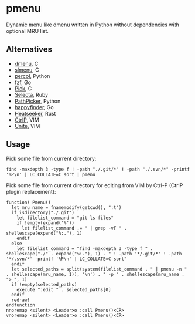 # pmenu
Dynamic menu like dmenu written in Python without dependencies with optional MRU list.

## Alternatives
- [dmenu](http://tools.suckless.org/dmenu/), C
- [slmenu](https://bitbucket.org/rafaelgg/slmenu), C
- [percol](https://github.com/mooz/percol), Python
- [fzf](https://github.com/junegunn/fzf), Go
- [Pick](https://github.com/thoughtbot/pick), C
- [Selecta](https://github.com/garybernhardt/selecta), Ruby
- [PathPicker](https://facebook.github.io/PathPicker/), Python
- [happyfinder](https://github.com/hugows/hf), Go
- [Heatseeker](https://github.com/rschmitt/heatseeker), Rust
- [CtrlP](http://kien.github.io/ctrlp.vim/), VIM
- [Unite](https://github.com/Shougo/unite.vim), VIM

## Usage

Pick some file from current directory:

    find -maxdepth 3 -type f ! -path "./.git/*" ! -path "./.svn/*" -printf '%P\n' | LC_COLLATE=C sort | pmenu

Pick some file from current directory for editing from VIM by Ctrl-P (CtrlP plugin replacement):

    function! Pmenu()
      let mru_name = fnamemodify(getcwd(), ":t")
      if isdirectory("./.git")
        let filelist_command = "git ls-files"
        if !empty(expand('%'))
          let filelist_command .= " | grep -vF " . shellescape(expand("%:."), 1)
        endif
      else
        let filelist_command = "find -maxdepth 3 -type f " . shellescape("./" . expand("%:."), 1) . " ! -path '*/.git/*' ! -path '*/.svn/*' -printf '%P\n' | LC_COLLATE=C sort"
      endif
      let selected_paths = split(system(filelist_command . " | pmenu -n " . shellescape(mru_name, 1)), '\n') . " -p " . shellescape(mru_name . "> ", 1)
      if !empty(selected_paths)
        execute ":edit " . selected_paths[0]
      endif
      redraw!
    endfunction
    nnoremap <silent> <Leader>o :call Pmenu()<CR>
    vnoremap <silent> <Leader>o :call Pmenu()<CR>
